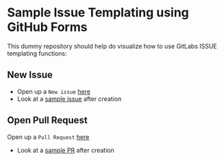 # Sample Issue Templating using GitHub Forms

This dummy repository should help do visualize how to use GitLabs ISSUE templating functions:

## New Issue
* Open up a `New issue` [here](https://github.com/hennlo/sample_issue_form_templating/issues)
* Look at a [sample issue](https://github.com/hennlo/sample_issue_form_templating/issues/2) after creation

## Open Pull Request
Open up a `Pull Request` [here](https://github.com/hennlo/sample_issue_form_templating/pulls)
* Look at a [sample PR](https://github.com/hennlo/sample_issue_form_templating/pulls/3) after creation
